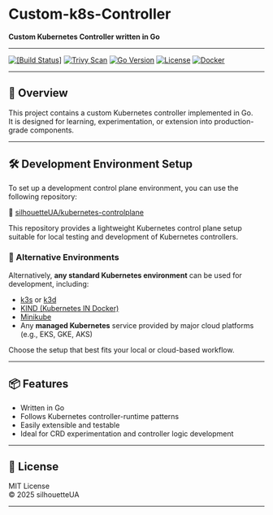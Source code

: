 # Custom-k8s-Controller

**Custom Kubernetes Controller written in Go**

---

[![[Build Status]](https://github.com/silhouetteUA/k8s-controller/actions/workflows/ci.yaml/badge.svg)](...)
[![Trivy Scan](https://github.com/silhouetteUA/k8s-controller/actions/workflows/ci.yaml/badge.svg)](...)
[![Go Version](https://img.shields.io/badge/go-1.24.4-blue)](https://golang.org/)
[![License](https://img.shields.io/github/license/silhouetteUA/k8s-controller)](https://github.com/silhouetteUA/k8s-controller/blob/feature/step5-ci/LICENSE)
[![Docker](https://img.shields.io/badge/docker-ghcr.io%2Fsilhouetteua%2Fk8s--controller-blue)](...)


---

## 🚀 Overview

This project contains a custom Kubernetes controller implemented in Go.  
It is designed for learning, experimentation, or extension into production-grade components.

---

## 🛠️ Development Environment Setup

To set up a development control plane environment, you can use the following repository:

🔗 [silhouetteUA/kubernetes-controlplane](https://github.com/silhouetteUA/kubernetes-controlplane)

This repository provides a lightweight Kubernetes control plane setup suitable for local testing and development of Kubernetes controllers.

### 🔄 Alternative Environments

Alternatively, **any standard Kubernetes environment** can be used for development, including:

- [k3s](https://k3s.io/) or [k3d](https://k3d.io/)
- [KIND (Kubernetes IN Docker)](https://kind.sigs.k8s.io/)
- [Minikube](https://minikube.sigs.k8s.io/)
- Any **managed Kubernetes** service provided by major cloud platforms (e.g., EKS, GKE, AKS)

Choose the setup that best fits your local or cloud-based workflow.

---

## 📦 Features

- Written in Go
- Follows Kubernetes controller-runtime patterns
- Easily extensible and testable
- Ideal for CRD experimentation and controller logic development

---

## 📄 License

MIT License  
© 2025 silhouetteUA

---
